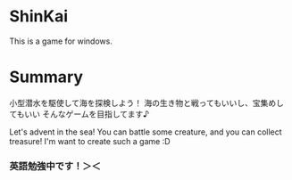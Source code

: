 # ShinKai
This is a game for windows.

# Summary
小型潜水を駆使して海を探検しよう！
海の生き物と戦ってもいいし、宝集めしてもいい
そんなゲームを目指してます♪

Let's advent in the sea!
You can battle some creature, and you can collect treasure!
I'm want to create such a game :D

<h3>英語勉強中です！＞＜</h3>